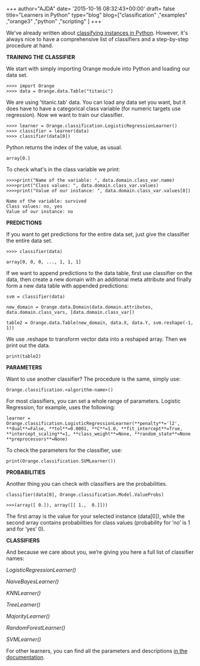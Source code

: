 +++
author="AJDA"
date= '2015-10-16 08:32:43+00:00'
draft= false
title="Learners in Python"
type="blog"
blog=["classification" ,"examples" ,"orange3" ,"python" ,"scripting" ]
+++

We've already written about [classifying instances in Python](/blog/2015/08/14/classifying-instances-with-orange-in-python/). However, it's always nice to have a comprehensive list of classifiers and a step-by-step procedure at hand.




**TRAINING THE CLASSIFIER**


We start with simply importing Orange module into Python and loading our data set.

    
    >>>> import Orange
    >>>> data = Orange.data.Table("titanic")


We are using 'titanic.tab' data. You can load any data set you want, but it does have to have a categorical class variable (for numeric targets use regression). Now we want to train our classifier.

    
    >>>> learner = Orange.classification.LogisticRegressionLearner()
    >>>> classifier = learner(data)
    >>>> classifier(data[0])


Python returns the index of the value, as usual.

    
    array[0.]


To check what's in the class variable we print:

    
    >>>>print("Name of the variable: ", data.domain.class_var.name)
    >>>>print("Class values: ", data.domain.class_var.values)
    >>>>print("Value of our instance: ", data.domain.class_var.values[0])
    
    Name of the variable: survived
    Class values: no, yes
    Value of our instance: no





**PREDICTIONS**


If you want to get predictions for the entire data set, just give the classifier the entire data set.

    
    >>>> classifier(data)
    
    array[0, 0, 0, ..., 1, 1, 1]


If we want to append predictions to the data table, first use classifier on the data, then create a new domain with an additional meta attribute and finally form a new data table with appended predictions:

    
    svm = classifier(data)
    
    new_domain = Orange.data.Domain(data.domain.attributes, data.domain.class_vars, [data.domain.class_var])
    
    table2 = Orange.data.Table(new_domain, data.X, data.Y, svm.reshape(-1, 1))


We use .reshape to transform vector data into a reshaped array. Then we print out the data.

    
    print(table2)





**PARAMETERS**


Want to use another classifier? The procedure is the same, simply use:

    
    Orange.classification.<algorithm-name>()


For most classifiers, you can set a whole range of parameters. Logistic Regression, for example, uses the following:

    
    learner = Orange.classification.LogisticRegressionLearner(**penalty**='l2', **dual**=False, **tol**=0.0001, **C**=1.0, **fit_intercept**=True, **intercept_scaling**=1, **class_weight**=None, **random_state**=None **preprocessors**=None)


To check the parameters for the classifier, use:

    
    print(Orange.classification.SVMLearner())





**PROBABILITIES**


Another thing you can check with classifiers are the probabilities.

    
    classifier(data[0], Orange.classification.Model.ValueProbs)
    
    >>>(array([ 0.]), array([[ 1.,  0.]]))


The first array is the value for your selected instance (data[0]), while the second array contains probabilities for class values (probability for ‘no’ is 1 and for ‘yes’ 0).




**CLASSIFIERS**


And because we care about you, we’re giving you here a full list of classifier names:

_LogisticRegressionLearner()_

_NaiveBayesLearner()_

_KNNLearner()_

_TreeLearner()_

_MajorityLearner()_

_RandomForestLearner()_

_SVMLearner()_



For other learners, you can find all the parameters and descriptions [in the documentation](https://docs.orange.biolab.si/3/data-mining-library/reference/classification.html).


